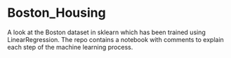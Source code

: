 # Boston_Housing
A look at the Boston dataset in sklearn which has been trained using LinearRegression. The repo contains a notebook with comments to explain each step of the machine learning process.


